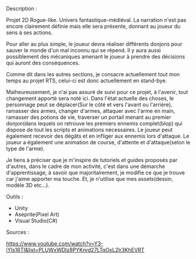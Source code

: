 Description :

Projet 2D Rogue-like. Univers fantastique-médiéval. La narration n'est pas encore clairement définie mais elle sera présente, donnant au joueur du sens à ses actions. 

Pour aller au plus simple, le joueur devra réaliser différents donjons pour sauver le monde d'un mal inconnu qui se répend. 
Il y aura aussi possiblement des mécaniques amenant le joueur à prendre des décisions qui auront des conséquences. 

Comme dit dans les autres sections, je consacre actuellement tout mon temps au projet RTS, celui-ci est donc actuellement en stand-bye.


Malheureusement, je n'ai pas assuré de suivi pour ce projet, à l'avenir, tout changement apporté sera noté ici. 
Dans l'état actuelle des choses, le personnage peut se déplacer(Sur le côté et vers l'avant ou l'arrière), ramasser des armes, changer d'armes, attaquer avec l'arme en main, 
ramasser des potions de vie, traverser un portail menant au premier donjon(dans lequels on retrouve les premiers ennemis complet(blop) qui dispose de tout les scripts et animations nécessaires. 
Le joueur peut également recevoir des dégâts et en infliger aux ennemis lors d'attaque. Le joueur a également une animation de course, d'attente et d'attaque(selon le type de l'arme).

Je tiens à préciser que je m'inspire de tutoriels et guides proposés par d'autres, dans le cadre de mon activité, c'est dans une démarche d'apprentissage, à savoir que majoritairement, je modifie ce que je trouve car j'aime apporter ma touche. 
Et, je n'utilise que mes assets(dessin, modèle 3D etc...).

Outils :

- Unity
- Aseprite(Pixel Art)
- Visual Studio(C#)


Sources :

https://www.youtube.com/watch?v=Y3-iYIs16TI&list=PLUWxWDlz8PYKnrd27LTqOxL2lr3KhEVRT 
